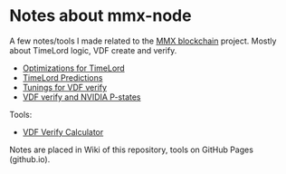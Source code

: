 # Notes about mmx-node

A few notes/tools I made related to the [MMX blockchain](https://github.com/madMAx43v3r/mmx-node) project. Mostly about TimeLord logic, VDF create and verify.

- [Optimizations for TimeLord](https://github.com/voidxno/mmx-node-notes/wiki/Optimizations-for-TimeLord)
- [TimeLord Predictions](https://github.com/voidxno/mmx-node-notes/wiki/TimeLord-Predictions)
- [Tunings for VDF verify](https://github.com/voidxno/mmx-node-notes/wiki/Tunings-for-VDF-verify)
- [VDF verify and NVIDIA P-states](https://github.com/voidxno/mmx-node-notes/wiki/VDF-verify-and-NVIDIA-P%E2%80%90states)

Tools:
- [VDF Verify Calculator](https://voidxno.github.io/mmx-node-notes/vdf_verify_calc)

Notes are placed in Wiki of this repository, tools on GitHub Pages (github.io).
